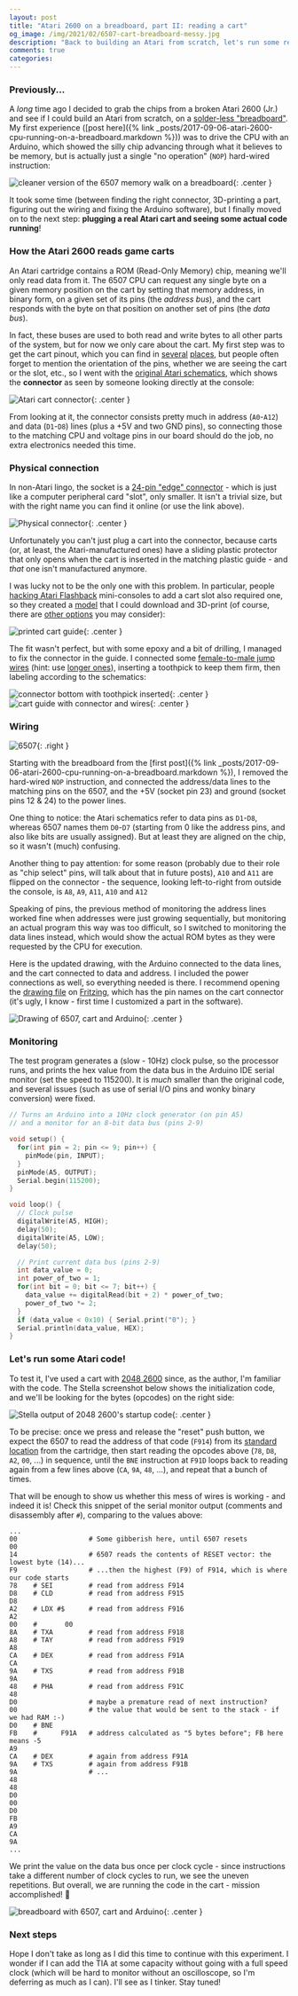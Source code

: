 ```yaml
---
layout: post
title: "Atari 2600 on a breadboard, part II: reading a cart"
og_image: /img/2021/02/6507-cart-breadboard-messy.jpg
description: "Back to building an Atari from scratch, let's run some real code - direct from a cartridge!"
comments: true
categories:
---
```


### Previously...

A _long_ time ago I decided to grab the chips from a broken Atari 2600 (Jr.) and see if I could build an Atari from scratch, on a [solder-less "breadboard"](https://www.youtube.com/watch?v=mE33WpRWrXs). My first experience ([post here]({% link _posts/2017-09-06-atari-2600-cpu-running-on-a-breadboard.markdown %})) was to drive the CPU with an Arduino, which showed the silly chip advancing through what it believes to be memory, but is actually just a single "no operation" (`NOP`) hard-wired instruction:

![cleaner version of the 6507 memory walk on a breadboard](/img/2021/02/6507-nop.jpg){: .center }

It took some time (between finding the right connector, 3D-printing a part, figuring out the wiring and fixing the Arduino software), but I finally moved on to the next step: **plugging a real Atari cart and seeing some actual code running**!

<!--more-->

### How the Atari 2600 reads game carts

An Atari cartridge contains a ROM (Read-Only Memory) chip, meaning we'll only read data from it. The 6507 CPU can request any single byte on a given memory position on the cart by setting that memory address, in binary form, on a given set of its pins (the _address bus_), and the cart responds with the byte on that position on another set of pins (the _data bus_).

In fact, these buses are used to both read and write bytes to all other parts of the system, but for now we only care about the cart. My first step was to get the cart pinout, which you can find in [several](https://old.pinouts.ru/Motherboard/AtariCartridge_pinout.shtml) [places](https://atariage.com/forums/topic/185932-my-2600-cart-dumper/), but people often forget to mention the orientation of the pins, whether we are seeing the cart or the slot, etc., so I went with the [original Atari schematics](https://atariage.com/2600/archives/schematics/), which shows the **connector** as seen by someone looking directly at the console:

![Atari cart connector](/img/2021/02/cart-connector-schematics.png){: .center }

From looking at it, the connector consists pretty much in address (`A0`-`A12`) and data (`D1`-`D8`) lines (plus a +5V and two GND pins), so connecting those to the matching CPU and voltage pins in our board should do the job, no extra electronics needed this time.

### Physical connection

In non-Atari lingo, the socket is a [24-pin "edge" connector](https://www.digikey.ca/en/products/detail/sullins-connector-solutions/EBC12DCWN/927256) - which is just like a computer peripheral card "slot", only smaller. It isn't a trivial size, but with the right name you can find it online (or use the link above).

![Physical connector](/img/2021/02/connector.jpg){: .center }

Unfortunately you can't just plug a cart into the connector, because carts (or, at least, the Atari-manufactured ones) have a sliding plastic protector that only opens when the cart is inserted in the matching plastic guide - and *that* one isn't manufactured anymore.

I was lucky not to be the only one with this problem. In particular, people [hacking Atari Flashback](http://www.atarimuseum.com/fb2hacks/) mini-consoles to add a cart slot also required one, so they created a [model](https://www.thingiverse.com/thing:292341) that I could download and 3D-print (of course, there are [other options](https://hackaday.io/project/113217-atari2600-cartridge-reader) you may consider):

![printed cart guide](/img/2021/02/cart-guide.jpg){: .center }

The fit wasn't perfect, but with some epoxy and a bit of drilling, I managed to fix the connector in the guide. I connected some [female-to-male jump wires](https://www.dx.com/p/diy-male-to-female-dupont-breadboard-jumper-wires-black-multi-color-40-pcs-10cm-2045521.html#.YCilgOBybUI) (hint: use [longer ones](https://www.dx.com/p/male-to-female-dupont-breadboard-jumper-wires-for-arduino-40-piece-pack-20cm-length-2017096.html#.YCilt-BybUI)), inserting a toothpick to keep them firm, then labeling according to the schematics:

![connector bottom with toothpick inserted](/img/2021/02/connector-bottom.jpg){: .center }
![cart guide with connector and wires](/img/2021/02/cart-guide-with-connector-and-wires.jpg){: .center }

### Wiring

![6507](/img/2021/02/6507.gif){: .right }

Starting with the breadboard from the [first post]({% link _posts/2017-09-06-atari-2600-cpu-running-on-a-breadboard.markdown %}), I removed the hard-wired `NOP` instruction, and connected the address/data lines to the matching pins on the 6507, and the +5V (socket pin 23) and ground (socket pins 12 & 24) to the power lines.

One thing to notice: the Atari schematics refer to data pins as `D1`-`D8`, whereas 6507 names them `D0`-`D7` (starting from 0 like the address pins, and also like bits are usually assigned). But at least they are aligned on the chip, so it wasn't (much) confusing.

Another thing to pay attention: for some reason (probably due to their role as "chip select" pins, will talk about that in future posts), `A10` and `A11` are flipped on the connector - the sequence, looking left-to-right from outside the console, is `A8`, `A9`, `A11`, `A10` and `A12`

Speaking of pins, the previous method of monitoring the address lines worked fine when addresses were just growing sequentially, but monitoring an actual program this way was too difficult, so I switched to monitoring the data lines instead, which would show the actual ROM bytes as they were requested by the CPU for execution.

Here is the updated drawing, with the Arduino connected to the data lines, and the cart connected to data and address. I included the power connections as well, so everything needed is there. I recommend opening the [drawing file](/img/2021/02/6507-and-cart.fzz/) on [Fritzing](https://fritzing.org/), which has the pin names on the cart connector (it's ugly, I know - first time I customized a part in the software).

![Drawing of 6507, cart and Arduino](/img/2021/02/6507-and-cart_bb.png){: .center }

### Monitoring

The test program generates a (slow - 10Hz) clock pulse, so the processor runs, and prints the hex value from the data bus in the Arduino IDE serial monitor (set the speed to 115200). It is _much_ smaller than the original code, and several issues (such as use of serial I/O pins and wonky binary conversion) were fixed.

```c
// Turns an Arduino into a 10Hz clock generator (on pin A5)
// and a monitor for an 8-bit data bus (pins 2-9)

void setup() {
  for(int pin = 2; pin <= 9; pin++) {
    pinMode(pin, INPUT);
  }
  pinMode(A5, OUTPUT);
  Serial.begin(115200);
}

void loop() {
  // Clock pulse
  digitalWrite(A5, HIGH);
  delay(50);
  digitalWrite(A5, LOW);
  delay(50);

  // Print current data bus (pins 2-9)
  int data_value = 0;
  int power_of_two = 1;
  for(int bit = 0; bit <= 7; bit++) {
    data_value += digitalRead(bit + 2) * power_of_two;
    power_of_two *= 2;
  }
  if (data_value < 0x10) { Serial.print("0"); }
  Serial.println(data_value, HEX);
}
```

### Let's run some Atari code!

To test it, I've used a cart with [2048 2600](https://github.com/chesterbr/2048-2600) since, as the author, I'm familiar with the code. The Stella screenshot below shows the initialization code, and we'll be looking for the bytes (opcodes) on the right side:

![Stella output of 2048 2600's startup code](/img/2021/02/stella-output.png){: .center }

To be precise: once we press and release the "reset" push button, we expect the 6507 to read the address of that code (`F914`) from its [standard location](https://www.pagetable.com/?p=410) from the cartridge, then start reading the opcodes above (`78`, `D8`, `A2`, `00`, ...) in sequence, until the `BNE` instruction at `F91D` loops back to reading again from a few lines above (`CA`, `9A`, `48`, ...), and repeat that a bunch of times.

That will be enough to show us whether this mess of wires is working - and indeed it is! Check this snippet of the serial monitor output (comments and disassembly after `#`), comparing to the values above:

```shell
...
00                  # Some gibberish here, until 6507 resets
00
14                  # 6507 reads the contents of RESET vector: the lowest byte (14)...
F9                  # ...then the highest (F9) of F914, which is where our code starts
78    # SEI         # read from address F914
D8    # CLD         # read from address F915
D8
A2    # LDX #$      # read from address F916
A2
00    #       00
8A    # TXA         # read from address F918
A8    # TAY         # read from address F919
A8
CA    # DEX         # read from address F91A
CA
9A    # TXS         # read from address F91B
9A
48    # PHA         # read from address F91C
48
D0                  # maybe a premature read of next instruction?
00                  # the value that would be sent to the stack - if we had RAM :-)
D0    # BNE
FB    #      F91A   # address calculated as "5 bytes before"; FB here means -5
A9
CA    # DEX         # again from address F91A
9A    # TXS         # again from address F91B
9A                  # ...
48
48
D0
00
D0
FB
A9
CA
9A
...
```
We print the value on the data bus once per clock cycle - since instructions take a different number of clock cycles to run, we see the uneven repetitions. But overall, we are running the code in the cart - mission accomplished! 🎉

![breadboard with 6507, cart and Arduino](/img/2021/02/6507-cart-breadboard-messy.jpg){: .center }

### Next steps

Hope I don't take as long as I did this time to continue with this experiment. I wonder if I can add the TIA at some capacity without going with a full speed clock (which will be hard to monitor without an oscilloscope, so I'm deferring as much as I can). I'll see as I tinker. Stay tuned!
